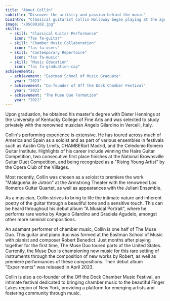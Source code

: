 ```yaml
---
title: "About Collin"
subtitle: "Discover the artistry and passion behind the music"
bioIntro: "Classical guitarist Collin Holloway began playing at the age of nine in his hometown of Oklahoma City. Recognized as a burgeoning talent from an early age (his first solo recital was met with two standing ovations), he studied with Matthew Denman before pursuing his higher education at the Eastman School of Music with Thomas Viloteau and Nicholas Goluses."
image: "/DSC00168.jpg"
skills:
  - skill: "Classical Guitar Performance"
    icon: "fas fa-guitar"
  - skill: "Chamber Music Collaboration"
    icon: "fas fa-users"
  - skill: "Contemporary Repertoire"
    icon: "fas fa-music"
  - skill: "Music Education"
    icon: "fas fa-graduation-cap"
achievements:
  - achievement: "Eastman School of Music Graduate"
    year: "2023"
  - achievement: "Co-founder of Off the Dock Chamber Festival"
    year: "2022"
  - achievement: "The Muse Duo Formation"
    year: "2021"
---
```


Upon graduation, he obtained his master's degree with Dieter Hennings at the University of Kentucky College of Fine Arts and was selected to study privately with the renowned musician Angelo Gilardino in Vercelli, Italy.

Collin's performing experience is extensive. He has toured across much of America and Spain as a soloist and as part of various ensembles in festivals such as Austin City Limits, CHAMBERart Madrid, and the Celedonio Romero Guitar Institute. Highlights of his career include winning the Haire Guitar Competition, two consecutive first place finishes at the National Brownsville Guitar Duet Competition, and being recognized as a "Rising Young Artist" by the Opera Club of the Villages.

Most recently, Collin was chosen as a soloist to premiere the work "Malagueña de Jotron" at the Armstrong Theater with the renowned Los Romeros Guitar Quartet, as well as appearances with the Juliani Ensemble.

As a musician, Collin strives to bring to life the intimate nature and inherent poetry of the guitar through a beautiful tone and a sensitive touch. This can be heard throughout his debut album "A Musical Portrait", where he performs rare works by Angelo Gilardino and Graciela Agudelo, amongst other more seminal compositions.

An adamant performer of chamber music, Collin is one half of The Muse Duo. This guitar and piano duo was formed at the Eastman School of Music with pianist and composer Robert Benedict. Just months after playing together for the first time, The Muse Duo toured parts of the United States. Currently, the Muse Duo is championing new music for this rare setting of instruments through the composition of new works by Robert, as well as premiere performances of these compositions. Their debut album "Experiments" was released in April 2023.

Collin is also a co-founder of the Off the Dock Chamber Music Festival, an intimate festival dedicated to bringing chamber music to the beautiful Finger Lakes region of New York, providing a platform for emerging artists and fostering community through music.